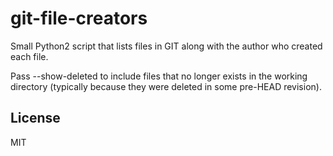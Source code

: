 # git-file-creators

Small Python2 script that lists files in GIT along with the author who created each file.

Pass --show-deleted to include files that no longer exists in the working directory
(typically because they were deleted in some pre-HEAD revision).


## License

MIT
